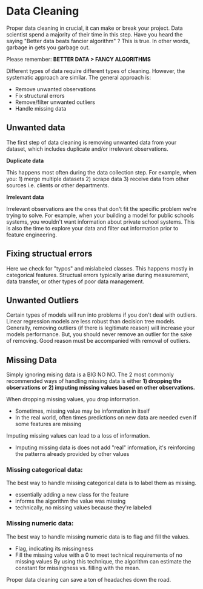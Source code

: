 # Data Cleaning 

Proper data cleaning in crucial, it can make or break your project. Data scientist spend a majority of their time in this step. Have you heard the saying "Better data beats fancier algorithm" ? This is true. In other words, garbage in gets you garbage out. 

Please remember: **BETTER DATA > FANCY ALGORITHMS**

Different types of data require different types of cleaning. However, the systematic approach are similar. The general approach is: 
- Remove unwanted observations
- Fix structural errors
- Remove/filter unwanted outliers
- Handle missing data

## Unwanted data
The first step of data cleaning is removing unwanted data from your dataset, which includes duplicate and/or irrelevant observations. 

**Duplicate data**

This happens most often during the data collection step. For example, when you: 1) merge multiple datasets 2) scrape data 3) receive data from other sources i.e. clients or other departments. 

**Irrelevant data** 

Irrelevant observations are the ones that don't fit the specific problem we're trying to solve. For example, when your building a model for public schools systems, you wouldn't want information about private school systems. This is also the time to explore your data and filter out information prior to feature engineering. 

## Fixing structual errors
Here we check for "typos" and mislabeled classes. This happens mostly in categorical features. Structual errors typically arise during measurement, data transfer, or other types of poor data management. 

## Unwanted Outliers
Certain types of models will run into problems if you don't deal with outliers. Linear regression models are less robust than decision tree models. Generally, removing outliers (if there is legitimate reason) will increase your models performance. But, you should never remove an outlier for the sake of removing. Good reason must be accompanied with removal of outliers.

## Missing Data
Simply ignoring mising data is a BIG NO NO. The 2 most commonly recommended ways of handling missing data is either **1) dropping the observations or 2) imputing missing values based on other observations.** 

When dropping missing values, you drop information. 
- Sometimes, missing value may be information in itself
- In the real world, often times predictions on new data are needed even if some features are missing

Imputing missing values can lead to a loss of information. 
- Imputing missing data is does not add "real" information, it's reinforcing the patterns already provided by other values 

### Missing categorical data: 
The best way to handle missing categorical data is to label them as missing. 
- essentially adding a new class for the feature
- informs the algorithm the value was missing 
- technically, no missing values because they're labeled 

### Missing numeric data:
The best way to handle missing numeric data is to flag and fill the values. 
- Flag, indicating its missingness 
- Fill the missing value with a 0 to meet technical requirements of no missing values 
By using this technique, the algorithm can estimate the constant for missingness vs. filling with the mean. 

Proper data cleaning can save a ton of headaches down the road.

